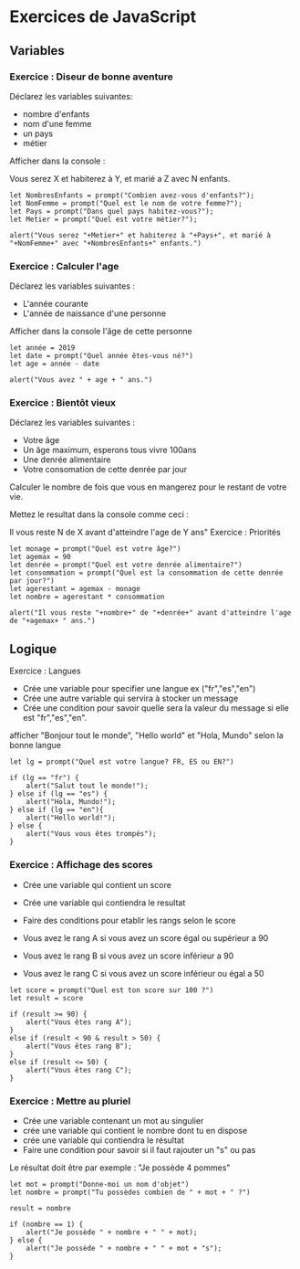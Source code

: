 # Exercices de JavaScript

## Variables

### Exercice : Diseur de bonne aventure

Déclarez les variables suivantes:

* nombre d'enfants
* nom d'une femme
* un pays
* métier

Afficher dans la console :

Vous serez X et habiterez à Y, et marié a Z avec N enfants.
```
let NombresEnfants = prompt("Combien avez-vous d'enfants?");
let NomFemme = prompt("Quel est le nom de votre femme?");
let Pays = prompt("Dans quel pays habitez-vous?");
let Metier = prompt("Quel est votre métier?");

alert("Vous serez "+Metier+" et habiterez à "+Pays+", et marié à "+NomFemme+" avec "+NombresEnfants+" enfants.")
```


### Exercice : Calculer l'age

Déclarez les variables suivantes :

* L'année courante
* L'année de naissance d'une personne

Afficher dans la console l'âge de cette personne
```
let année = 2019
let date = prompt("Quel année êtes-vous né?")
let age = année - date

alert("Vous avez " + age + " ans.")
```
### Exercice : Bientôt vieux

Déclarez les variables suivantes :

* Votre âge
* Un âge maximum, esperons tous vivre 100ans
* Une denrée alimentaire
* Votre consomation de cette denrée par jour

Calculer le nombre de fois que vous en mangerez pour le restant de votre vie.

Mettez le resultat dans la console comme ceci :

Il vous reste N de X avant d'atteindre l'age de Y ans"
Exercice : Priorités
```
let monage = prompt("Quel est votre âge?")
let agemax = 90
let denrée = prompt("Quel est votre denrée alimentaire?")
let consommation = prompt("Quel est la consommation de cette denrée par jour?")
let agerestant = agemax - monage
let nombre = agerestant * consommation

alert("Il vous reste "+nombre+" de "+denrée+" avant d'atteindre l'age de "+agemax+ " ans.")
```

## Logique

Exercice : Langues

* Crée une variable pour specifier une langue ex ("fr","es","en")
* Crée une autre variable qui servira à stocker un message
* Crée une condition pour savoir quelle sera la valeur du message si elle est "fr","es","en".

afficher "Bonjour tout le monde", "Hello world" et "Hola, Mundo" selon la bonne langue

```
let lg = prompt("Quel est votre langue? FR, ES ou EN?")

if (lg == "fr") {
    alert("Salut tout le monde!");
} else if (lg == "es") {
    alert("Hola, Mundo!");
} else if (lg == "en"){
    alert("Hello world!");
} else {
    alert("Vous vous êtes trompés");
}
```

### Exercice : Affichage des scores

* Crée une variable qui contient un score
* Crée une variable qui contiendra le resultat
* Faire des conditions pour etablir les rangs selon le score

* Vous avez le rang A si vous avez un score égal ou supérieur a 90
* Vous avez le rang B si vous avez un score inférieur a 90
* Vous avez le rang C si vous avez un score inférieur ou égal a 50

```
let score = prompt("Quel est ton score sur 100 ?")
let result = score

if (result >= 90) {
    alert("Vous êtes rang A");
} 
else if (result < 90 & result > 50) {
    alert("Vous êtes rang B");
} 
else if (result <= 50) {
    alert("Vous êtes rang C");
}
```

### Exercice : Mettre au pluriel

* Crée une variable contenant un mot au singulier
* crée une variable qui contient le nombre dont tu en dispose
* crée une variable qui contiendra le résultat
* Faire une condition pour savoir si il faut rajouter un "s" ou pas

Le résultat doit être par exemple : "Je possède 4 pommes"

```
let mot = prompt("Donne-moi un nom d'objet")
let nombre = prompt("Tu possèdes combien de " + mot + " ?")

result = nombre

if (nombre == 1) {
    alert("Je possède " + nombre + " " + mot);
} else {
    alert("Je possède " + nombre + " " + mot + "s");
}
```